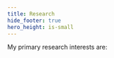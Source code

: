 ```yaml
---
title: Research
hide_footer: true
hero_height: is-small
---
```



My primary research interests are:
<!-- - Microbial i
-
- C -->

